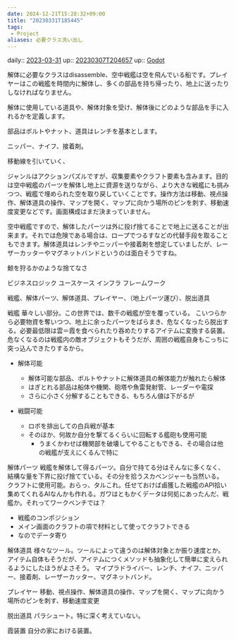 ```yaml
---
date: 2024-12-21T15:28:32+09:00
title: "20230331T185445"
tags:
 - Project
aliases: 必要クラス洗い出し
---
```


daily:: [2023-03-31](Daily_Note/2023-03-31.md)
up:: [20230307T204657](20230307T204657.md)
up:: [Godot](../Bar/App/Godot.md)

解体に必要なクラスはdisassemble、空中戦艦は空を飛んでいる船です。プレイヤーはこの戦艦を時間内に解体し、多くの部品を持ち帰ったり、地上に送ったりしなければなりません。

解体に使用している道具や、解体対象を受け、解体後にどのような部品を手に入れるかを定義します。

部品はボルトやナット、道具はレンチを基本とします。

ニッパー、ナイフ、接着剤。

移動線を引いていく、

ジャンルはアクションパズルですが、収集要素やクラフト要素も含みます。目的は空中戦艦のパーツを解体し地上に資源を送りながら、より大きな戦艦にも挑みつつ、戦艦で埋められた空を取り戻していくことです。操作方法は移動、視点操作、解体道具の操作、マップを開く、マップに向かう場所のピンを刺す、移動速度変更などです。画面構成はまだ決まっていません。

空中戦艦ですので、解体したパーツは外に投げ捨てることで地上に送ることが出来ます。それでは危険である場合は、ロープでつるすなどの代替手段を取ることもできます。解体道具はレンチやニッパーや接着剤を想定していましたが、レーザーカッターやマグネットバンドというのは面白そうですね。

鯨を狩るかのような捨てなさ

ビジネスロジック
ユースケース
インフラ
フレームワーク

戦艦、解体パーツ、解体道具、プレイヤー、（地上パーツ運び）、脱出道具

戦艦
華々しい部分。この世界では、数千の戦艦が空を覆っている。
こいつらから必要物資を奪いつつ、地上に余ったパーツをばらまき、危なくなったら脱出する。必要最低限は雲＝霞を食べられたり吞めたりするアイテムに変換する装置。危なくなるのは戦艦内の敵オブジェクトもそうだが、周囲の戦艦自身もこっちに突っ込んできたりするから。

- 解体可能
    - 解体可能な部品、ボルトやナットに解体道具の解体能力が触れたら解体
    - はぎとれる部品は船体や機関、砲塔や魚雷発射管、レーダーや電探
    - さらに小さく分解することもできる、もちろん値は下がるが

- 戦闘可能
    - ロボを排出しての白兵戦が基本
    - そのほか、何故か自分を撃てるくらいに回転する艦砲も使用可能
        - うまくかわせば機関部を破壊してやることもできる、その場合は他の戦艦が支えにくるんで特に

解体パーツ
戦艦を解体して得るパーツ。自分で持てる分はそんなに多くなく、結構な量を下界に投げ捨てている。その分を拾うスカベンジャーも当然いる。
クラフトに使用可能。おらっ、タルこれ。任せておけば鹵獲した戦艦のAPI拾い集めてくれるAIなんかも作れる。ガワはともかくデータは何処にあったんだ、戦艦か。それってワークベンチでは？

- 戦艦のコンポジション
- メイン画面のクラフトの項で材料として使ってクラフトできる
- なのでデータ寄り

解体道具
様々なツール。ツールによって違うのは解体対象とか振り速度とか。アイテム自体もそうだが、アイテムにつくメソッドも抽象化して簡単に変えられるようにしたほうがよさそう。
マイプラドライバー、レンチ、ナイフ、ニッパー、接着剤、レーザーカッター、マグネットバンド。

プレイヤー
移動、視点操作、解体道具の操作、マップを開く、マップに向かう場所のピンを刺す、移動速度変更

脱出道具
パラシュート。特に深く考えていない。

霞装置
自分の家における装置。
